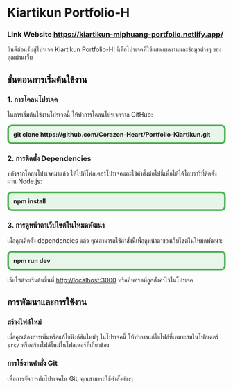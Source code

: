 # Kiartikun Portfolio-H

### Link Website <strong>https://kiartikun-miphuang-portfolio.netlify.app/</strong>

ยินดีต้อนรับสู่โปรเจค Kiartikun Portfolio-H! นี่คือโปรเจคที่ใช้แสดงผลงานและข้อมูลต่างๆ ของคุณผ่านเว็บ

## ขั้นตอนการเริ่มต้นใช้งาน

### 1. การโคลนโปรเจค

ในการเริ่มต้นใช้งานโปรเจคนี้ ให้ทำการโคลนโปรเจคจาก GitHub:

<div style="border: 4px solid #4CAF50; padding: 10px; background-color: #e8f5e9; border-radius: 10px;">
  <strong>git clone https://github.com/Corazon-Heart/Portfolio-Kiartikun.git</strong>
</div>

### 2. การติดตั้ง Dependencies

หลังจากโคลนโปรเจคมาแล้ว ให้ไปที่โฟลเดอร์โปรเจคและใช้คำสั่งต่อไปนี้เพื่อให้ได้ไลบรารีที่ติดตั้งผ่าน Node.js:

<div style="border: 4px solid #4CAF50; padding: 10px; background-color: #e8f5e9; border-radius: 10px;">
  <strong>npm install</strong>
</div>

### 3. การดูหน้าตาเว็บไซต์ในโหมดพัฒนา

เมื่อคุณติดตั้ง dependencies แล้ว คุณสามารถใช้คำสั่งนี้เพื่อดูหน้าตาของเว็บไซต์ในโหมดพัฒนา:

<div style="border: 4px solid #4CAF50; padding: 10px; background-color: #e8f5e9; border-radius: 10px;">
  <strong>npm run dev</strong>
</div>

เว็บไซต์จะเริ่มต้นขึ้นที่ <http://localhost:3000> หรือที่พอร์ตที่ถูกตั้งค่าไว้ในโปรเจค

## การพัฒนาและการใช้งาน

### สร้างไฟล์ใหม่

เมื่อคุณต้องการเพิ่มหรือแก้ไขฟังก์ชันใหม่ๆ ในโปรเจคนี้ ให้ทำการแก้ไขไฟล์ที่เหมาะสมในโฟลเดอร์ `src/` หรือสร้างไฟล์ใหม่ในโฟลเดอร์ที่เกี่ยวข้อง

### การใช้งานคำสั่ง Git

เพื่อการจัดการกับโปรเจคใน Git, คุณสามารถใช้คำสั่งต่างๆ
